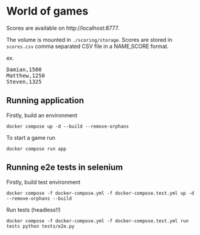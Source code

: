 # World of games

Scores are available on http://localhost:8777.

The volume is mounted in `./scoring/storage`.
Scores are stored in `scores.csv` comma separated CSV file in a NAME,SCORE format.

ex.
<pre>
Damian,1500
Matthew,1250
Steven,1325
</pre>

## Running application

Firstly, build an environment
```shell
docker compose up -d --build --remove-orphans
```

To start a game run
```shell
docker compose run app
```

## Running e2e tests in selenium

Firstly, build test environment
```shell
docker compose -f docker-compose.yml -f docker-compose.test.yml up -d --remove-orphans --build
```

Run tests (headless!!)
```shell
docker compose -f docker-compose.yml -f docker-compose.test.yml run tests python tests/e2e.py
```
